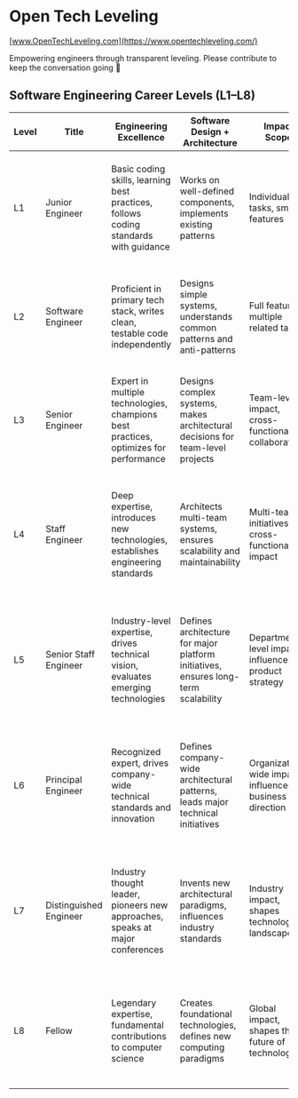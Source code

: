 # Open Tech Leveling

[www.OpenTechLeveling.com](https://www.opentechleveling.com/)

Empowering engineers through transparent leveling. Please contribute to keep the conversation going 🎉

## Software Engineering Career Levels (L1–L8)

| Level | Title                  | Engineering Excellence                                                               | Software Design + Architecture                                                     | Impact Scope                                            | Level of Ambiguity                                                              | Ownership                                                                                                           | Team Building                                                                 |
| ----- | ---------------------- | ------------------------------------------------------------------------------------ | ---------------------------------------------------------------------------------- | ------------------------------------------------------- | ------------------------------------------------------------------------------- | ------------------------------------------------------------------------------------------------------------------- | ----------------------------------------------------------------------------- |
| L1    | Junior Engineer        | Basic coding skills, learning best practices, follows coding standards with guidance | Works on well-defined components, implements existing patterns                     | Individual tasks, small features                        | Clear requirements, well-defined problems                                       | Executes ticket-level work with guidance. Plans within sprint goals and builds context on how their work fits in.   | Learns from team, asks questions, participates in team activities             |
| L2    | Software Engineer      | Proficient in primary tech stack, writes clean, testable code independently          | Designs simple systems, understands common patterns and anti-patterns              | Full features, multiple related tasks                   | Some ambiguity, can break down medium-sized problems                            | Independently owns and delivers features. Plans across sprints and contributes to scoping and estimations.          | Collaborates effectively, provides constructive code reviews                  |
| L3    | Senior Engineer        | Expert in multiple technologies, champions best practices, optimizes for performance | Designs complex systems, makes architectural decisions for team-level projects     | Team-level impact, cross-functional collaboration       | Comfortable with ambiguous requirements, defines technical approach             | Owns major systems or components. Plans across quarters, aligning team execution with roadmap goals.                | Mentors junior engineers, leads technical discussions                         |
| L4    | Staff Engineer         | Deep expertise, introduces new technologies, establishes engineering standards       | Architects multi-team systems, ensures scalability and maintainability             | Multi-team initiatives, cross-functional impact         | Thrives in ambiguous environments, defines problems and solutions               | Leads initiatives across multiple teams. Aligns technical strategy with product direction across quarters.          | Develops team technical capabilities, influences engineering culture          |
| L5    | Senior Staff Engineer  | Industry-level expertise, drives technical vision, evaluates emerging technologies   | Defines architecture for major platform initiatives, ensures long-term scalability | Department-level impact, influences product strategy    | Navigates high ambiguity, creates clarity from complex business needs           | Owns platform-critical systems. Plans 6–12 months ahead and aligns initiatives across engineering and product.      | Builds and develops senior engineers, shapes technical organization           |
| L6    | Principal Engineer     | Recognized expert, drives company-wide technical standards and innovation            | Defines company-wide architectural patterns, leads major technical initiatives     | Organization-wide impact, influences business direction | Operates in high uncertainty, defines long-term technical strategy              | Owns org-wide architecture and technical direction. Leads multi-year roadmaps that support company strategy.        | Develops technical leaders, builds engineering excellence across organization |
| L7    | Distinguished Engineer | Industry thought leader, pioneers new approaches, speaks at major conferences        | Invents new architectural paradigms, influences industry standards                 | Industry impact, shapes technology landscape            | Creates new possibilities from uncertainty, defines future technology direction | Owns company-defining innovations. Evangelizes long-range (3–5+ year) strategies with business and technical execs. | Attracts top talent, builds world-class engineering teams                     |
| L8    | Fellow                 | Legendary expertise, fundamental contributions to computer science                   | Creates foundational technologies, defines new computing paradigms                 | Global impact, shapes the future of technology          | Operates in pure ambiguity, creates entirely new fields of study                | Owns global-scale innovations. Defines and steers decades-long technical vision aligned with societal evolution.    | Builds legendary teams, creates lasting technical legacies                    |
